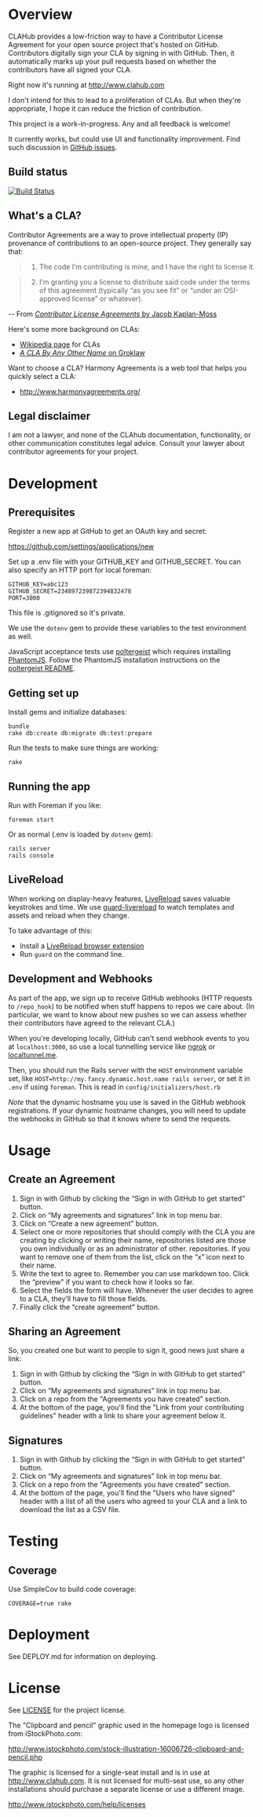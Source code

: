 Overview
================

CLAHub provides a low-friction way to have a Contributor License Agreement for
your open source project that's hosted on GitHub.  Contributors digitally sign
your CLA by signing in with GitHub.  Then, it automatically marks up your pull
requests based on whether the contributors have all signed your CLA.

Right now it's running at <http://www.clahub.com>

I don't intend for this to lead to a proliferation of CLAs.  But when they're
appropriate, I hope it can reduce the friction of contribution.

This project is a work-in-progress.  Any and all feedback is welcome!

It currently works, but could use UI and functionality improvement.  Find
such discussion in [GitHub issues](https://github.com/clahub/clahub/issues).

Build status
------------
[![Build Status](https://secure.travis-ci.org/clahub/clahub.png)](http://travis-ci.org/clahub/clahub)

What's a CLA?
-------------
Contributor Agreements are a way to prove intellectual property (IP) provenance
of contributions to an open-source project.  They generally say that:

> 1. The code I’m contributing is mine, and I have the right to license it.

> 2. I’m granting you a license to distribute said code under the terms of this
> agreement (typically “as you see fit” or “under an OSI-approved license” or
> whatever).

-- From [_Contributor License Agreements_ by Jacob Kaplan-Moss](http://jacobian.org/writing/contributor-license-agreements/)

Here's some more background on CLAs:

* [Wikipedia page](http://en.wikipedia.org/wiki/Contributor_License_Agreement) for CLAs
* [_A CLA By Any Other Name_ on Groklaw](http://www.groklaw.net/article.php?story=20110524120303815)

Want to choose a CLA?  Harmony Agreements is a web tool that helps you quickly select a CLA:
* <http://www.harmonyagreements.org/>

Legal disclaimer
----------------
I am not a lawyer, and none of the CLAhub documentation, functionality, or
other communication constitutes legal advice.  Consult your lawyer about
contributor agreements for your project.

Development
================

Prerequisites
----------------

Register a new app at GitHub to get an OAuth key and secret:

https://github.com/settings/applications/new

Set up a .env file with your GITHUB_KEY and GITHUB_SECRET.
You can also specify an HTTP port for local foreman:

    GITHUB_KEY=abc123
    GITHUB_SECRET=234897239872394832478
    PORT=3000

This file is .gitignored so it's private.

We use the `dotenv` gem to provide these variables to the test environment as
well.

JavaScript acceptance tests use
[poltergeist](https://github.com/jonleighton/poltergeist) which requires
installing [PhantomJS](http://phantomjs.org).  Follow the PhantomJS
installation instructions on the [poltergeist
README](https://github.com/jonleighton/poltergeist).

Getting set up
----------------

Install gems and initialize databases:

    bundle
    rake db:create db:migrate db:test:prepare

Run the tests to make sure things are working:

    rake

Running the app
----------------

Run with Foreman if you like:

    foreman start

Or as normal (.env is loaded by `dotenv` gem):

    rails server
    rails console

LiveReload
----------------

When working on display-heavy features, [LiveReload](http://livereload.com/)
saves valuable keystrokes and time.  We use
[guard-livereload](https://github.com/guard/guard-livereload) to watch
templates and assets and reload when they change.

To take advantage of this:

* Install a [LiveReload browser extension](http://feedback.livereload.com/knowledgebase/articles/86242-how-do-i-install-and-use-the-browser-extensions-)
* Run `guard` on the command line.

Development and Webhooks
------------------------

As part of the app, we sign up to receive GitHub webhooks (HTTP requests to
`/repo_hook`) to be notified when stuff happens to repos we care about.  (In
particular, we want to know about new pushes so we can assess whether their
contributors have agreed to the relevant CLA.)

When you're developing locally, GitHub can't send webhook events
to you at `localhost:3000`, so use a local tunnelling service like
[ngrok](https://ngrok.com) or [localtunnel.me](https://localtunnel.me).

Then, you should run the Rails server with the `HOST` environment variable
set, like `HOST=http://my.fancy.dynamic.host.name rails server`, or set it in `.env`
if using `foreman`.  This is read in `config/initializers/host.rb`

*Note* that the dynamic hostname you use is saved in the GitHub webhook 
registrations.  If your dynamic hostname changes, you will need to update the
webhooks in GitHub so that it knows where to send the requests.

Usage
===================
Create an Agreement
-------------------
1. Sign in with Github by clicking the “Sign in with GitHub to get started” button.
2. Click on “My agreements and signatures” link in top menu bar.
3. Click on “Create a new agreement” button.
4. Select one or more repositories that should comply with the CLA you are creating by clicking or writing their name, repositories listed are those you own individually or as an administrator of other. repositories. If you want to remove one of them from the list, click on the “x” icon next to their name.
5. Write the text to agree to. Remember you can use markdown too. Click the “preview” if you want to check how it looks so far.
6. Select the fields the form will have. Whenever the user decides to agree to a CLA, they’ll have to fill those fields.
7. Finally click the “create agreement” button.

Sharing an Agreement
--------------------
So, you created one but want to people to sign it, good news just share a link:
1. Sign in with Github by clicking the “Sign in with GitHub to get started” button.
2. Click on “My agreements and signatures” link in top menu bar.
3. Click on a repo from the "Agreements you have created" section.
4. At the bottom of the page, you'll find the "Link from your contributing guidelines" header with a link to share your agreement below it.

Signatures
--------------------
1. Sign in with Github by clicking the “Sign in with GitHub to get started” button.
2. Click on “My agreements and signatures” link in top menu bar.
3. Click on a repo from the "Agreements you have created" section.
4. At the bottom of the page, you'll find the "Users who have signed" header with a list of all the users who agreed to your CLA and a link to download the list as a CSV file.

Testing
=======

Coverage
----------------

Use SimpleCov to build code coverage:

    COVERAGE=true rake

Deployment
================
See DEPLOY.md for information on deploying.

License
================

See [LICENSE](https://github.com/clahub/clahub/blob/master/LICENSE) for the project license.

The "Clipboard and pencil" graphic used in the homepage logo is
licensed from iStockPhoto.com:

<http://www.istockphoto.com/stock-illustration-16006726-clipboard-and-pencil.php>

The graphic is licensed for a single-seat install and is in use at
http://www.clahub.com.  It is not licensed for multi-seat use, so any
other installations should purchase a separate license or use a different
image.

<http://www.istockphoto.com/help/licenses>
